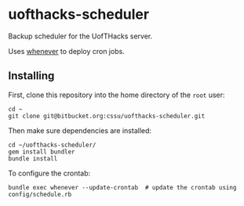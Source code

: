uofthacks-scheduler
===================

Backup scheduler for the UofTHacks server.

Uses [whenever](https://github.com/javan/whenever) to deploy cron jobs.

## Installing

First, clone this repository into the home directory of the `root` user:

	cd ~
    git clone git@bitbucket.org:cssu/uofthacks-scheduler.git

Then make sure dependencies are installed:

    cd ~/uofthacks-scheduler/
    gem install bundler
    bundle install

To configure the crontab:

    bundle exec whenever --update-crontab  # update the crontab using config/schedule.rb
